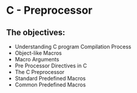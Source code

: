 # C - Preprocessor
## The objectives:
* Understanding C program Compilation Process
* Object-like Macros
* Macro Arguments
* Pre Processor Directives in C
* The C Preprocessor
* Standard Predefined Macros
* Common Predefined Macros
